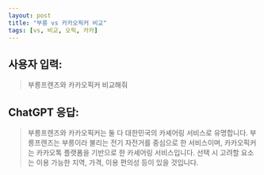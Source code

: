 ```yaml
---
layout: post
title: "부릉 vs 카카오픽커 비교"
tags: [vs, 비교, 오픽, 카카]
---
```


## 사용자 입력:
> 부릉프렌즈와 카카오픽커 비교해줘

## ChatGPT 응답:
> 부릉프렌즈와 카카오픽커는 둘 다 대한민국의 카셰어링 서비스로 유명합니다. 부릉프렌즈는 부릉이라 불리는 전기 자전거를 중심으로 한 서비스이며, 카카오픽커는 카카오톡 플랫폼을 기반으로 한 카셰어링 서비스입니다. 선택 시 고려할 요소는 이용 가능한 지역, 가격, 이용 편의성 등이 있을 것입니다.

